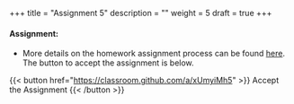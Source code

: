 +++
title = "Assignment 5"
description = ""
weight = 5
draft = true
+++


#### Assignment:
- More details on the homework assignment process can be found [here](/mgmt6560-sp18/assignments/). The button to accept the assignment is below.

{{< button href="https://classroom.github.com/a/xUmyiMh5" >}} Accept the Assignment {{< /button >}}
